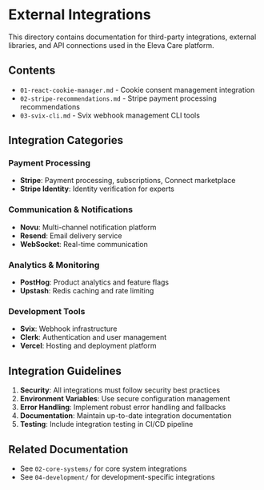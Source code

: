 # External Integrations

This directory contains documentation for third-party integrations, external libraries, and API connections used in the Eleva Care platform.

## Contents

- `01-react-cookie-manager.md` - Cookie consent management integration
- `02-stripe-recommendations.md` - Stripe payment processing recommendations
- `03-svix-cli.md` - Svix webhook management CLI tools

## Integration Categories

### Payment Processing

- **Stripe**: Payment processing, subscriptions, Connect marketplace
- **Stripe Identity**: Identity verification for experts

### Communication & Notifications

- **Novu**: Multi-channel notification platform
- **Resend**: Email delivery service
- **WebSocket**: Real-time communication

### Analytics & Monitoring

- **PostHog**: Product analytics and feature flags
- **Upstash**: Redis caching and rate limiting

### Development Tools

- **Svix**: Webhook infrastructure
- **Clerk**: Authentication and user management
- **Vercel**: Hosting and deployment platform

## Integration Guidelines

1. **Security**: All integrations must follow security best practices
2. **Environment Variables**: Use secure configuration management
3. **Error Handling**: Implement robust error handling and fallbacks
4. **Documentation**: Maintain up-to-date integration documentation
5. **Testing**: Include integration testing in CI/CD pipeline

## Related Documentation

- See `02-core-systems/` for core system integrations
- See `04-development/` for development-specific integrations
